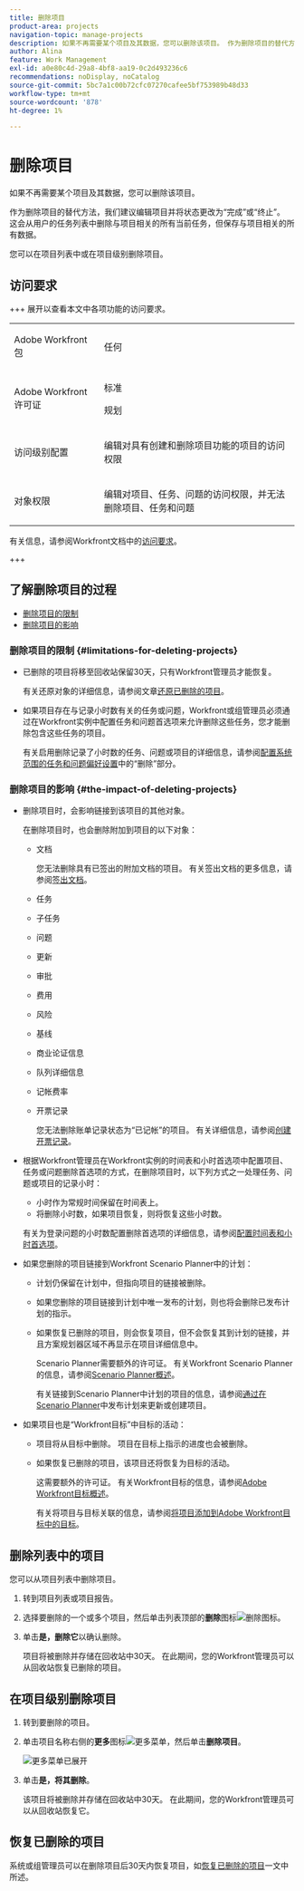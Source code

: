 ```yaml
---
title: 删除项目
product-area: projects
navigation-topic: manage-projects
description: 如果不再需要某个项目及其数据，您可以删除该项目。 作为删除项目的替代方法，我们建议编辑项目并将状态更改为“完成”或“终止”。 这会从用户的任务列表中删除与项目相关的所有当前任务，但保存与项目相关的所有数据。
author: Alina
feature: Work Management
exl-id: a0e80c4d-29a8-4bf8-aa19-0c2d493236c6
recommendations: noDisplay, noCatalog
source-git-commit: 5bc7a1c00b72cfc07270cafee5bf753989b48d33
workflow-type: tm+mt
source-wordcount: '878'
ht-degree: 1%

---
```


# 删除项目

<!--Audited: 07/2024-->

如果不再需要某个项目及其数据，您可以删除该项目。

作为删除项目的替代方法，我们建议编辑项目并将状态更改为“完成”或“终止”。 这会从用户的任务列表中删除与项目相关的所有当前任务，但保存与项目相关的所有数据。

您可以在项目列表中或在项目级别删除项目。

## 访问要求

+++ 展开以查看本文中各项功能的访问要求。

<table style="table-layout:auto"> 
 <col> 
 <col> 
 <tbody> 
  <tr> 
   <td> <p>Adobe Workfront包</p> </td> 
   <td>任何</td> 
  </tr> 
  <tr> 
   <td> <p>Adobe Workfront许可证</p> </td> 
   <td> <p>标准</p>
   <p>规划</p> 
   </td> 
  </tr> 
    <td>访问级别配置</td> 
   <td> <p>编辑对具有创建和删除项目功能的项目的访问权限</p> </td> 
  </tr> 
    <td> <p>对象权限</p> </td> 
   <td> <p>编辑对项目、任务、问题的访问权限，并无法删除项目、任务和问题</p> </td> 
  </tr> 
 </tbody> 
</table>

有关信息，请参阅Workfront文档中的[访问要求](/help/quicksilver/administration-and-setup/add-users/access-levels-and-object-permissions/access-level-requirements-in-documentation.md)。

+++

<!--Old:

<table style="table-layout:auto"> 
 <col> 
 <col> 
 <tbody> 
  <tr> 
   <td> <p>Adobe Workfront plan</p> </td> 
   <td>Any</td> 
  </tr> 
  <tr> 
   <td> <p>Adobe Workfront license*</p> </td> 
   <td> <p>New license: Standard </p>
   <p>Current license: Plan </p> 
   </td> 
  </tr> 
  <tr data-mc-conditions=""> 
   <td>Access level configuration</td> 
   <td> <p>Edit access to Projects with ability to Create and Delete projects</p> </td> 
  </tr> 
  <tr data-mc-conditions=""> 
   <td> <p>Object permissions </p> </td> 
   <td> <p>Edit access to Projects, Tasks, Issues with ability to Delete projects, tasks, and issues</p> </td> 
  </tr> 
 </tbody> 
</table>-->

## 了解删除项目的过程

* [删除项目的限制](#limitations-for-deleting-projects)
* [删除项目的影响](#the-impact-of-deleting-projects)

### 删除项目的限制  {#limitations-for-deleting-projects}

* 已删除的项目将移至回收站保留30天，只有Workfront管理员才能恢复。

  有关还原对象的详细信息，请参阅文章[还原已删除的项目](../../../administration-and-setup/manage-workfront/manage-deleted-items/restore-deleted-items.md)。

* 如果项目存在与记录小时数有关的任务或问题，Workfront或组管理员必须通过在Workfront实例中配置任务和问题首选项来允许删除这些任务，您才能删除包含这些任务的项目。

  有关启用删除记录了小时数的任务、问题或项目的详细信息，请参阅[配置系统范围的任务和问题偏好设置](../../../administration-and-setup/set-up-workfront/configure-system-defaults/set-task-issue-preferences.md)中的“删除”部分。

  <!--
  <p data-mc-conditions="QuicksilverOrClassic.Quicksilver,QuicksilverOrClassic.Draft mode">(NOTE: this bullet stays in NWE only forever)</p>
  -->

### 删除项目的影响 {#the-impact-of-deleting-projects}

* 删除项目时，会影响链接到该项目的其他对象。

  在删除项目时，也会删除附加到项目的以下对象：

   * 文档

     您无法删除具有已签出的附加文档的项目。 有关签出文档的更多信息，请参阅[签出文档](../../../documents/managing-documents/check-out-documents.md)。

   * 任务
   * 子任务
   * 问题
   * 更新
   * 审批
   * 费用
   * 风险
   * 基线
   * 商业论证信息
   * 队列详细信息
   * 记帐费率
   * 开票记录

     您无法删除账单记录状态为“已记帐”的项目。 有关详细信息，请参阅[创建开票记录](../../projects/project-finances/create-billing-records.md)。

* 根据Workfront管理员在Workfront实例的时间表和小时首选项中配置项目、任务或问题删除首选项的方式，在删除项目时，以下列方式之一处理任务、问题或项目的记录小时：

   * 小时作为常规时间保留在时间表上。
   * 将删除小时数，如果项目恢复，则将恢复这些小时数。

  有关为登录问题的小时数配置删除首选项的详细信息，请参阅[配置时间表和小时首选项](../../../administration-and-setup/set-up-workfront/configure-timesheets-schedules/timesheet-and-hour-preferences.md)。

* 如果您删除的项目链接到Workfront Scenario Planner中的计划：

   * 计划仍保留在计划中，但指向项目的链接被删除。
   * 如果您删除的项目链接到计划中唯一发布的计划，则也将会删除已发布计划的指示。
   * 如果恢复已删除的项目，则会恢复项目，但不会恢复其到计划的链接，并且方案规划器区域不再显示在项目详细信息中。

     Scenario Planner需要额外的许可证。 有关Workfront Scenario Planner的信息，请参阅[Scenario Planner概述](../../../scenario-planner/scenario-planner-overview.md)。

     有关链接到Scenario Planner中计划的项目的信息，请参阅[通过在Scenario Planner](../../../scenario-planner/publish-scenarios-update-projects.md)中发布计划来更新或创建项目。

* 如果项目也是“Workfront目标”中目标的活动：

   * 项目将从目标中删除。 项目在目标上指示的进度也会被删除。

   * 如果恢复已删除的项目，该项目还将恢复为目标的活动。

     这需要额外的许可证。 有关Workfront目标的信息，请参阅[Adobe Workfront目标概述](../../../workfront-goals/goal-management/wf-goals-overview.md)。

     有关将项目与目标关联的信息，请参阅[将项目添加到Adobe Workfront目标中的目标](../../../workfront-goals/results-and-activities/connect-projects-to-goals-overview.md)。

## 删除列表中的项目

您可以从项目列表中删除项目。

1. 转到项目列表或项目报告。
1. 选择要删除的一个或多个项目，然后单击列表顶部的&#x200B;**删除**&#x200B;图标![删除图标](assets/delete-icon.png)。

1. 单击&#x200B;**是，删除它**&#x200B;以确认删除。

   项目将被删除并存储在回收站中30天。 在此期间，您的Workfront管理员可以从回收站恢复已删除的项目。

## 在项目级别删除项目

1. 转到要删除的项目。
1. 单击项目名称右侧的&#x200B;**更多**&#x200B;图标![更多菜单](assets/qs-more-menu.png)，然后单击&#x200B;**删除项目**。

   ![更多菜单已展开](assets/more-icon-expanded-delete-project-highlighted.png)

1. 单击&#x200B;**是，将其删除**。

   该项目将被删除并存储在回收站中30天。 在此期间，您的Workfront管理员可以从回收站恢复它。

## 恢复已删除的项目

系统或组管理员可以在删除项目后30天内恢复项目，如[恢复已删除的项目](../../../administration-and-setup/manage-workfront/manage-deleted-items/restore-deleted-items.md)一文中所述。
